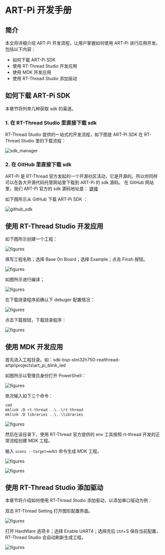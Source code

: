 # ART-Pi 开发手册

## 简介

本文将详细介绍 ART-Pi 开发流程，让用户掌握如何使用 ART-Pi 进行应用开发。包括以下内容：

- 如何下载 ART-Pi SDK
- 使用 RT-Thread Studio 开发应用
- 使用 MDK 开发应用
- 使用 RT-Thread Studio 添加驱动

## 如何下载 ART-Pi SDK

本章节将列举几种获取 sdk 的渠道。

### 1. 在 RT-Thread Studio 里直接下载 sdk

  RT-Thread Studio 提供的一站式的开发流程，如下图是 ART-Pi SDK 在  RT-Thread Studio 里的下载流程：

![sdk_manager](./figures/sdk_manager.png)

### 2. 在 GitHub 里直接下载 sdk

  ART-Pi 是 RT-Thread 官方发起的一个开源社区活动，它是开源的。所以你同样可以在各大开源代码托管网站里下载到 ART-Pi 的 sdk 源码。
  在 GitHub 网站里，我们 ART-Pi 官方的 sdk 源码地址是： [链接](https://github.com/RT-Thread-Studio/sdk-bsp-stm32h750-realthread-artpi)

  如下图所示从 GitHub 下载 ART-Pi SDK ：

![github_sdk](./figures/github_sdk.png)

## 使用 RT-Thread Studio 开发应用

如下图所示创建一个工程：

![figures](./figures/new_prj_1.png)

填写工程名称；选择 Base On Board；选择 Example；点击 Finsh 按钮。

![figures](./figures/new_prj_2.png)

如图所示进行编译；

![figures](./figures/new_prj_3.png)

在下载烧录程序前确认下 debuger 配置情况：

![figures](./figures/debuger.png)

点击下载按钮，下载烧录程序：

![figures](./figures/download.png)

## 使用 MDK 开发应用

首先进入工程目录。如：sdk-bsp-stm32h750-realthread-artpi\projects\art_pi_blink_led

如图所示以管理员身份打开 PowerShell：

![figures](./figures/powershell.png)

依次输入如下三个命令：

```c
cmd
mklink /D rt-thread ..\..\rt-thread
mklink /D libraries ..\..\libraries
```

![figures](./figures/mklink.png)

然后在该目录下，使用 RT-Thread 官方提供的 env 工具按照 rt-thread 开发的正常流程创建 MDK 工程。

输入 `scons --target=mdk5` 命令生成 MDK 工程。

![figures](./figures/scons_mdk.png)

![figures](./figures/open_mdk.png)

## 使用 RT-Thread Studio 添加驱动

本章节将介绍如何使用 RT-Thread Studio 添加驱动，以添加串口驱动为例：

双击 RT-Thread Setting 打开图形配置界面。

![figures](./figures/new_prj_4.png)

打开 HardWare 选项卡；选择 Enable UART4；选择完后 ctrl+S 保存当前配置，RT-Thread Studio 会自动刷新生成工程。

![figures](./figures/new_prj_5.png)
